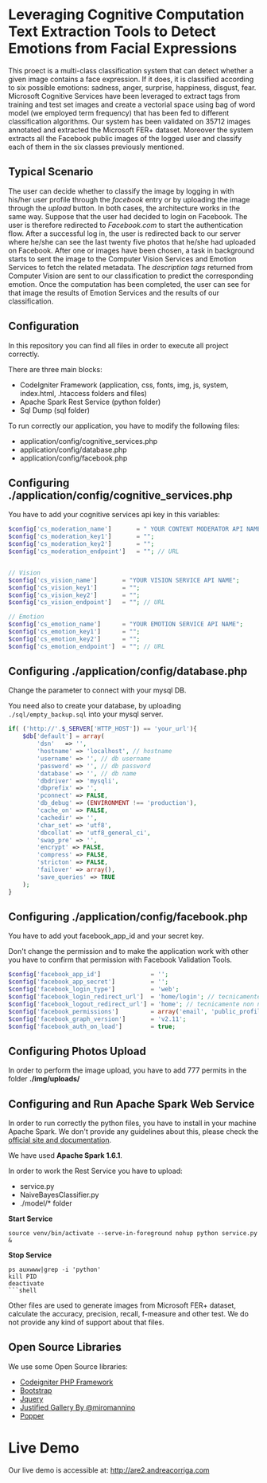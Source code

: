 # Leveraging Cognitive Computation Text Extraction Tools to Detect Emotions from Facial Expressions

This proect is a multi-class classification system that can detect whether a given image contains a face expression.  If it does, it is classified according to six possible emotions: sadness, anger, surprise, happiness, disgust, fear. 
Microsoft Cognitive Services have been leveraged to extract tags from training and test set images and create a vectorial space using bag of word model (we employed term frequency) that has been fed to different classification algorithms. 
Our system has been validated on 35712 images annotated and extracted the Microsoft FER+ dataset.
Moreover the system extracts all the Facebook public images of the logged user and classify each of them in the six classes previously mentioned.


## Typical Scenario

The user can decide whether to classify the image by logging in with his/her user profile through the *facebook* entry  or by uploading the image through the *upload* button. In both cases, the architecture works in the same way.
Suppose that the user had decided to login on Facebook. The user is therefore redirected to *Facebook.com* to start  the authentication flow. After a successful log in, the user is redirected back to our server where he/she can see the last twenty five photos that he/she had uploaded on Facebook. After one or images have been chosen, a task in background starts to sent the image to the Computer Vision Services and Emotion Services to fetch the related metadata. 
The *description tags* returned from Computer Vision are sent to our classification to predict the corresponding emotion.
Once the computation has been completed, the user can see for that image the results of Emotion Services and the results of our classification.

## Configuration


In this repository you can find all files in order to execute all project correctly. 

There are three main blocks: 

- CodeIgniter Framework (application, css, fonts, img, js, system, index.html, .htaccess folders and files)
- Apache Spark Rest Service (python folder)
- Sql Dump (sql folder)

To run correctly our  application, you have to modify the following files:

* application/config/cognitive_services.php
* application/config/database.php
* application/config/facebook.php


Configuring ./application/config/cognitive_services.php
--
You have to add your cognitive services api key in this variables: 
```php
$config['cs_moderation_name']		= " YOUR CONTENT MODERATOR API NAME";
$config['cs_moderation_key1']		= "";
$config['cs_moderation_key2']		= "";
$config['cs_moderation_endpoint'] 	= ""; // URL


// Vision 
$config['cs_vision_name']		= "YOUR VISION SERVICE API NAME";
$config['cs_vision_key1'] 		= "";
$config['cs_vision_key2'] 		= "";
$config['cs_vision_endpoint'] 	= ""; // URL

// Emotion 
$config['cs_emotion_name']		= "YOUR EMOTION SERVICE API NAME";
$config['cs_emotion_key1'] 		= "";
$config['cs_emotion_key2'] 		= "";
$config['cs_emotion_endpoint'] 	= ""; // URL
```
Configuring ./application/config/database.php
--

Change the parameter to connect with your mysql DB. 

You need also to create your database, by uploading  `./sql/empty_backup.sql` into your mysql server.



```php
if( ('http://'.$_SERVER['HTTP_HOST']) == 'your_url'){
	$db['default'] = array(
		'dsn'	=> '',
		'hostname' => 'localhost', // hostname
		'username' => '', // db username
		'password' => '', // db password
		'database' => '', // db name
		'dbdriver' => 'mysqli',
		'dbprefix' => '',
		'pconnect' => FALSE,
		'db_debug' => (ENVIRONMENT !== 'production'),
		'cache_on' => FALSE,
		'cachedir' => '',
		'char_set' => 'utf8',
		'dbcollat' => 'utf8_general_ci',
		'swap_pre' => '',
		'encrypt' => FALSE,
		'compress' => FALSE,
		'stricton' => FALSE,
		'failover' => array(),
		'save_queries' => TRUE
	);
}
```
Configuring ./application/config/facebook.php
--
You have to add yout facebook_app_id and your secret key. 

Don't change the permission and to make the application work with other you have to confirm that permission with Facebook Validation Tools. 

```php
$config['facebook_app_id']              = '';
$config['facebook_app_secret']          = '';
$config['facebook_login_type']          = 'web';
$config['facebook_login_redirect_url']  = 'home/login'; // tecnicamente non necessaro
$config['facebook_logout_redirect_url'] = 'home'; // tecnicamente non necessario
$config['facebook_permissions']         = array('email', 'public_profile', 'user_photos', 'user_managed_groups');
$config['facebook_graph_version']       = 'v2.11';
$config['facebook_auth_on_load']        = true;
```

Configuring Photos Upload
-- 

In order to perform the image upload, you have to add 777 permits in the folder **./img/uploads/**



Configuring and Run Apache Spark Web Service
--

In order to run correctly the python files, you have to install in your machine Apache Spark. We don't provide any guidelines about this, please check the [official site and documentation](https://spark.apache.org/). 

We have used **Apache Spark 1.6.1**.

In order to work the Rest Service you have to upload: 

- service.py
- NaiveBayesClassifier.py 
- ./model/* folder

**Start Service** 

```shell
source venv/bin/activate --serve-in-foreground nohup python service.py &
```

**Stop Service**
```shell
ps auxwww|grep -i 'python' 
kill PID
deactivate
​```shell
```

Other files are used to generate images from  Microsoft FER+ dataset, calculate the  accuracy, precision, recall, f-measure and other test. We do not provide any kind of support about that files. 



## Open Source Libraries 

We use some Open Source libraries: 

- [Codeigniter PHP Framework](https://codeigniter.com/)
- [Bootstrap](http://getbootstrap.com/) 
- [Jquery](https://jquery.com/) 
- [Justified Gallery By @miromannino](https://github.com/miromannino/Justified-Gallery) 
- [Popper](https://popper.js.org/)



# Live Demo

Our live demo is accessible at: http://are2.andreacorriga.com 
